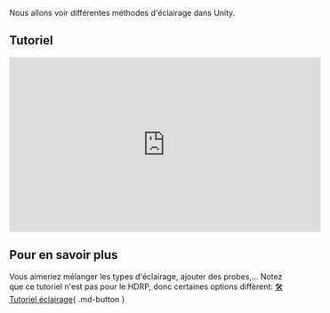 Nous allons voir différentes méthodes d'éclairage dans Unity.   
      

## Tutoriel
<iframe width="560" height="315" src="https://www.youtube.com/embed/1M-KwZFmXNg?si=szr4KmHYvx5c6rzB" title="YouTube video player" frameborder="0" allow="accelerometer; autoplay; clipboard-write; encrypted-media; gyroscope; picture-in-picture; web-share" referrerpolicy="strict-origin-when-cross-origin" allowfullscreen></iframe>

       
## Pour en savoir plus
Vous aimeriez mélanger les types d'éclairage, ajouter des probes,... Notez que ce tutoriel n'est pas pour le HDRP, donc certaines options diffèrent: 
[🛠️ Tutoriel éclairage](https://learn.unity.com/tutorial/3-3-lighting?uv=2021.3&courseId=60e867f9edbc2a001f1059c7&projectId=60f5ff85edbc2a64b431d02f#){ .md-button }   

    

